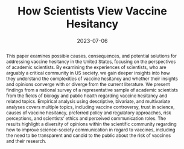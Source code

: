 ---
title: "How Scientists View Vaccine Hesitancy"
date: 2023-07-06
publishDate: 2023-07-06
authors: ["Eric W. Welch, Timothy P. Johnson, Tipeng Chen, Jinghuan Ma, Shaika Islam, Lesley Forst Michalegko, Mattia Caldarulo, and Ashlee Frandell"]
publication_types: ["2"]
abstract: "This paper examines possible causes, consequences, and potential solutions for addressing vaccine hesitancy in the United States, focusing on the perspectives of academic scientists. By examining the experiences of scientists, who are arguably a critical community in US society, we gain deeper insights into how they understand the complexities of vaccine hesitancy and whether their insights and opinions converge with or diverge from the current literature. We present findings from a national survey of a representative sample of academic scientists from the fields of biology and public health regarding vaccine hesitancy and related topics. Empirical analysis using descriptive, bivariate, and multivariate analyses covers multiple topics, including vaccine controversy, trust in science, causes of vaccine hesitancy, preferred policy and regulatory approaches, risk perceptions, and scientists’ ethics and perceived communication roles. The results highlight a diversity of opinions within the scientific community regarding how to improve science-society communication in regard to vaccines, including the need to be transparent and candid to the public about the risk of vaccines and their research."
featured: true
publication: "*Vaccines, 2023, 11(7), 1208*"
links: 
- name: Open Access PDF
  url: /uploads/Welch2023.pdf
- name: Journal Site
  url: https://doi.org/10.3390/vaccines11071208
---